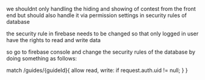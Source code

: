 we shouldnt only handling the hiding and showing of contest from the front end
but should also handle it via permission settings in security rules of database

the security rule in firebase needs to be changed so that
only logged in user have the rights to read and write data

so go to firebase console and change the security rules of the database by doing something as follows:

match /guides/{guideId}{
allow read, write: if request.auth.uid != null;
}
}
